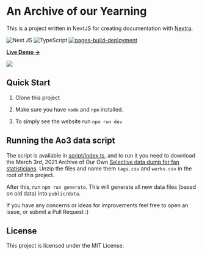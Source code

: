 # An Archive of our Yearning

This is a project written in NextJS for creating documentation with [Nextra](https://nextra.site).

![Next JS](https://img.shields.io/badge/Next-black?style=for-the-badge&logo=next.js&logoColor=white)
![TypeScript](https://img.shields.io/badge/typescript-%23007ACC.svg?style=for-the-badge&logo=typescript&logoColor=white)
[![pages-build-deployment](https://github.com/evenius/an-archive-of-our-trends/actions/workflows/pages/pages-build-deployment/badge.svg?branch=gh-pages)](https://github.com/evenius/an-archive-of-our-trends/actions/workflows/pages/pages-build-deployment)

[**Live Demo →**](https://nextra-docs-template.vercel.app)

[![](.github/screenshot.png)](https://nextra-docs-template.vercel.app)

## Quick Start

1. Clone this project

2. Make sure you have `node` and `npm` installed.

3. To simply see the website run `npm run dev`

## Running the Ao3 data script

The script is available in [script/index.ts](script/index.ts), and to run it you need to download the March 3rd, 2021 Archive of Our Own [Selective data dump for fan statisticians](https://archiveofourown.org/admin_posts/18804).
Unzip the files and name them `tags.csv` and `works.csv` in the root of this project.

After this, run `npm run generate`. This will generate all new data files (based on old data) into `public/data`.

If you have any concerns or ideas for improvements feel free to open an issue, or submit a Pull Request :)

## License

This project is licensed under the MIT License.
